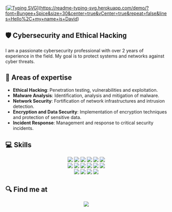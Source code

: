 [[![Typing SVG](https://readme-typing-svg.herokuapp.com?font=Bungee+Spice&size=35&pause=1000&repeat=false&width=435&lines=Hello%2C+my+name+is+David)](https://git.io/typing-svg)](https://readme-typing-svg.herokuapp.com/demo/?font=Bungee+Spice&size=30&center=true&vCenter=true&repeat=false&lines=Hello%2C+my+name+is+David)

## 🛡️ Cybersecurity and Ethical Hacking

I am a passionate cybersecurity professional with over 2 years of experience in the field.
My goal is to protect systems and networks against cyber threats.

## 🔐 Areas of expertise

- **Ethical Hacking**: Penetration testing, vulnerabilities and exploitation.
- **Malware Analysis**: Identification, analysis and mitigation of malware.
- **Network Security**: Fortification of network infrastructures and intrusion detection.
- **Encryption and Data Security**: Implementation of encryption techniques and protection of sensitive data.
- **Incident Response**: Management and response to critical security incidents.


##  💻 Skills

<p align="center">

  <img src="https://img.shields.io/badge/Python-FFD43B?style=for-the-badge&logo=python&logoColor=blue">
  <img src="https://img.shields.io/badge/C%2B%2B-00599C?style=for-the-badge&logo=c%2B%2B&logoColor=white">
  <img src="https://img.shields.io/badge/PHP-777BB4?style=for-the-badge&logo=php&logoColor=white">
  <img src="https://img.shields.io/badge/JavaScript-323330?style=for-the-badge&logo=javascript&logoColor=F7DF1E">
  <img src="https://img.shields.io/badge/Ruby-CC342D?style=for-the-badge&logo=ruby&logoColor=white">
  <img src="https://img.shields.io/badge/Jenkins-49728B?style=for-the-badge&logo=jenkins&logoColor=white"><br>

<img src="https://img.shields.io/badge/splunk-6DB33F?style=for-the-badge&logo=splunk&logoColor=white">
  <img src="https://img.shields.io/badge/Linux-FCC624?style=for-the-badge&logo=linux&logoColor=black">
  <img src="https://img.shields.io/badge/Kali_Linux-557C94?style=for-the-badge&logo=kali-linux&logoColor=white">
  <img src="https://img.shields.io/badge/Wireshark-1679A7?style=for-the-badge&logo=Wireshark&logoColor=white">
  <img src="https://img.shields.io/badge/burpsuite-FF6633?style=for-the-badge&logo=burpsuite&logoColor=white">
  <img src="https://img.shields.io/badge/metasploit-2596CD?style=for-the-badge&logo=metasploit&logoColor=white"><br>

  <img src="https://img.shields.io/badge/CISCO-1BA0D7?style=for-the-badge&logo=cisco&logoColor=white">
  <img src="https://img.shields.io/badge/TryHackMe-212C42?style=for-the-badge&logo=TryHackMe&logoColor=white">
  <img src="https://img.shields.io/badge/HackTheBox-111927?style=for-the-badge&logo=Hack%20The%20Box&logoColor=9FEF00"> 
  <img src="https://img.shields.io/badge/Hackerone-494649?style=for-the-badge&logo=hackerone&logoColor=white"> 


</p>


## 🔍 Find me at

<p align="center">
  <a href="https://www.linkedin.com/in/david-cachero-mezcua/">
    <img src="https://img.shields.io/badge/LinkedIn-0077B5?style=for-the-badge&logo=linkedin&logoColor=white&labelColor=101010">
  </a>
</p>
